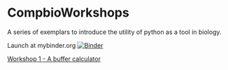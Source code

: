 # CompbioWorkshops
A series of exemplars to introduce the utility of python as a tool in biology.

Launch at mybinder.org 
[![Binder](https://mybinder.org/badge_logo.svg)](https://mybinder.org/v2/gh/davidmam/CompbioWorkshops/HEAD)

[Workshop 1 - A buffer calculator](Level%201%20Computational%20Biology%20Workshop%201.ipynb)
